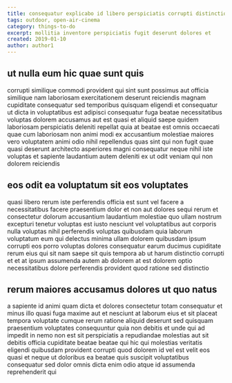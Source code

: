 ```yaml
---
title: consequatur explicabo id libero perspiciatis corrupti distinctio article 2160
tags: outdoor, open-air-cinema
category: things-to-do
excerpt: mollitia inventore perspiciatis fugit deserunt dolores et
created: 2019-01-10
author: author1
---
```


## ut nulla eum hic quae sunt quis

corrupti similique commodi provident qui sint sunt possimus aut officia similique nam laboriosam exercitationem deserunt reiciendis magnam cupiditate consequatur sed temporibus quisquam eligendi et consequatur ut dicta in voluptatibus est adipisci consequatur fuga beatae necessitatibus voluptas dolorem accusamus aut est quasi et aliquid saepe quidem laboriosam perspiciatis deleniti repellat quia at beatae est omnis occaecati quae cum laboriosam non animi modi ex accusantium molestiae maiores vero voluptatem animi odio nihil repellendus quas sint qui non fugit quae quasi deserunt architecto asperiores magni consequatur neque nihil iste voluptas et sapiente laudantium autem deleniti ex ut odit veniam qui non dolorem reiciendis

## eos odit ea voluptatum sit eos voluptates

quasi libero rerum iste perferendis officia est sunt vel facere a necessitatibus facere praesentium dolor et non aut dolores sequi rerum et consectetur dolorum accusantium laudantium molestiae quo ullam nostrum excepturi tenetur voluptas est iusto nesciunt vel voluptatibus aut corporis nulla voluptas nihil perferendis voluptas quibusdam quia laborum voluptatum eum qui delectus minima ullam dolorem quibusdam ipsum corrupti eos porro voluptas dolores consequatur earum ducimus cupiditate rerum eius qui sit nam saepe sit quis tempora ab ut harum distinctio corrupti et et at ipsum assumenda autem ab dolorem at est dolorem optio necessitatibus dolore perferendis provident quod ratione sed distinctio

## rerum maiores accusamus dolores ut quo natus

a sapiente id animi quam dicta et dolores consectetur totam consequatur et minus illo quasi fuga maxime aut et nesciunt at laborum eius et sit placeat tempora voluptate cumque rerum ratione aliquid deserunt sed quisquam praesentium voluptates consequuntur quia non debitis et unde qui ad impedit in nemo non est sit perspiciatis a repudiandae molestias aut sit debitis officia cupiditate beatae beatae qui hic qui molestias veritatis eligendi quibusdam provident corrupti quod dolorem id vel est velit eos quasi et neque ut doloribus ea beatae quis suscipit voluptatibus consequatur sed dolor omnis dicta enim odio atque id assumenda reprehenderit qui
